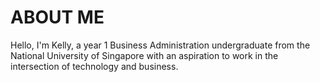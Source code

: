 # ABOUT ME

Hello, I'm Kelly, a year 1 Business Administration undergraduate from the National University of Singapore with an aspiration to work in the intersection of technology and business.
